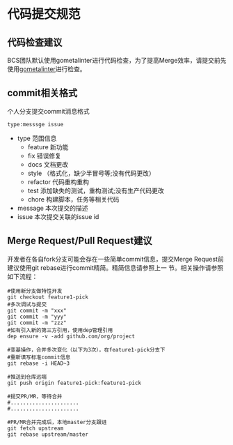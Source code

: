 # 代码提交规范

## 代码检查建议

BCS团队默认使用gometalinter进行代码检查，为了提高Merge效率，请提交前先使用[gometalinter](https://github.com/alecthomas/gometalinter)进行检查。

## commit相关格式

个人分支提交commit消息格式

```
type:messsge issue
```

* type 范围信息
  * feature 新功能
  * fix 错误修复
  * docs 文档更改
  * style （格式化，缺少半冒号等;没有代码更改）
  * refactor 代码重构重构
  * test 添加缺失的测试，重构测试;没有生产代码更改
  * chore 构建脚本，任务等相关代码
* message 本次提交的描述 
* issue 本次提交关联的issue id

## Merge Request/Pull Request建议

开发者在各自fork分支可能会存在一些简单commit信息，提交Merge Request前建议使用git rebase进行commit精简。精简信息请参照上一
节。相关操作请参照如下流程：

```shell
#使用新分支做特性开发
git checkout feature1-pick
#多次调试与提交
git commit -m "xxx"
git commit -m "yyy"
git commit -m "zzz"
#如有引入新的第三方引用，使用dep管理引用
dep ensure -v -add github.com/org/project

#变基操作，合并多次变化（以下为3次），在feature1-pick分支下
#重新填写标准commit信息
git rebase -i HEAD~3

#推送到仓库远端
git push origin feature1-pick:feature1-pick

#提交PR/MR，等待合并
#......................
#......................

#PR/MR合并完成后，本地master分支跟进
git fetch upstream
git rebase upstream/master
```